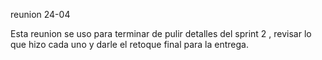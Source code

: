 reunion 24-04
 
Esta reunion se uso para terminar de pulir detalles del sprint 2 , revisar lo que hizo cada uno y darle el retoque final para la entrega.
